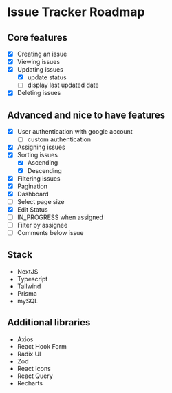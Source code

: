 # Issue Tracker Roadmap

## Core features

-   [x] Creating an issue
-   [x] Viewing issues
-   [x] Updating issues
    -   [x] update status
    -   [ ] display last updated date
-   [x] Deleting issues

## Advanced and nice to have features

-   [x] User authentication with google account
    -   [ ] custom authentication
-   [x] Assigning issues
-   [x] Sorting issues
    -   [x] Ascending
    -   [x] Descending
-   [x] Filtering issues
-   [x] Pagination
-   [x] Dashboard
-   [ ] Select page size
-   [x] Edit Status
-   [ ] IN_PROGRESS when assigned
-   [ ] Filter by assignee
-   [ ] Comments below issue

## Stack

-   NextJS
-   Typescript
-   Tailwind
-   Prisma
-   mySQL

## Additional libraries

-   Axios
-   React Hook Form
-   Radix UI
-   Zod
-   React Icons
-   React Query
-   Recharts
